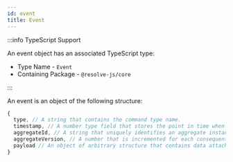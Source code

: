 ```yaml
---
id: event
title: Event
---
```


:::info TypeScript Support

An event object has an associated TypeScript type:

- Type Name - `Event`
- Containing Package - `@resolve-js/core`

:::

An event is an object of the following structure:

<!-- prettier-ignore-start -->

```js
{
  type, // A string that contains the command type name.
  timestamp, // A number type field that stores the point in time when the event was produced. 
  aggregateId, // A string that uniquely identifies an aggregate instance.
  aggregateVersion, // A number that is incremented for each consequent event with the current aggregateId. 
  payload // An object of arbitrary structure that contains data attached to the event. (optional)
}
```

<!-- prettier-ignore-end -->
